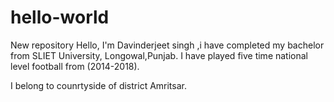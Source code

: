 # hello-world
New repository
Hello, I'm Davinderjeet singh ,i have completed my bachelor from SLIET University, Longowal,Punjab.
I have played five time national level football from (2014-2018).

















I belong to counrtyside of district Amritsar.
